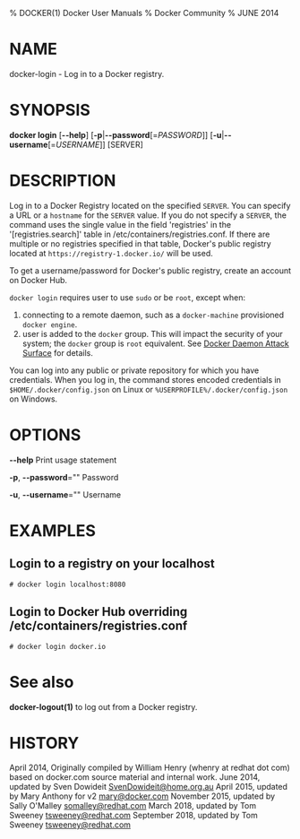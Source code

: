 % DOCKER(1) Docker User Manuals
% Docker Community
% JUNE 2014
# NAME

docker-login - Log in to a Docker registry.

# SYNOPSIS
**docker login**
[**--help**]
[**-p**|**--password**[=*PASSWORD*]]
[**-u**|**--username**[=*USERNAME*]]
[SERVER]

# DESCRIPTION
Log in to a Docker Registry located on the specified
`SERVER`.  You can specify a URL or a `hostname` for the `SERVER` value. If you
do not specify a `SERVER`, the command uses the single value in the field 'registries'
in the '[registries.search]' table in /etc/containers/registries.conf.  If there are
multiple or no registries specified in that table,
Docker's public registry located at `https://registry-1.docker.io/` will be used.

To get a username/password for Docker's public registry, create an account on Docker Hub.

`docker login` requires user to use `sudo` or be `root`, except when:

1.  connecting to  a remote daemon, such as a `docker-machine` provisioned `docker engine`.
2.  user is added to the `docker` group.  This will impact the security of your system; the `docker` group is `root` equivalent.  See [Docker Daemon Attack Surface](https://docs.docker.com/engine/articles/security/#docker-daemon-attack-surface) for details.

You can log into any public or private repository for which you have
credentials.  When you log in, the command stores encoded credentials in
`$HOME/.docker/config.json` on Linux or `%USERPROFILE%/.docker/config.json` on Windows.

# OPTIONS
**--help**
  Print usage statement

**-p**, **--password**=""
   Password

**-u**, **--username**=""
   Username

# EXAMPLES

## Login to a registry on your localhost

    # docker login localhost:8080

## Login to Docker Hub overriding /etc/containers/registries.conf

    # docker login docker.io

# See also
**docker-logout(1)** to log out from a Docker registry.

# HISTORY
April 2014, Originally compiled by William Henry (whenry at redhat dot com)
based on docker.com source material and internal work.
June 2014, updated by Sven Dowideit <SvenDowideit@home.org.au>
April 2015, updated by Mary Anthony for v2 <mary@docker.com>
November 2015, updated by Sally O'Malley <somalley@redhat.com>
March 2018, updated by Tom Sweeney <tsweeney@redhat.com>
September 2018, updated by Tom Sweeney <tsweeney@redhat.com>

